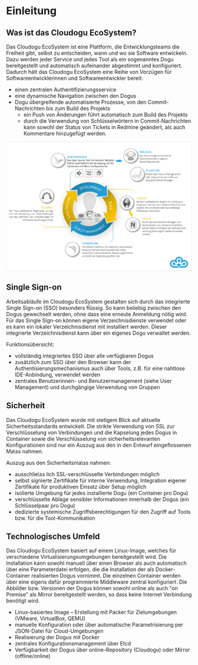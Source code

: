 # Einleitung

## Was ist das Cloudogu EcoSystem?
Das Cloudogu EcoSystem ist eine Plattform, die Entwicklungsteams die Freiheit gibt, selbst zu entscheiden, wann und wo sie Software entwickeln. Dazu werden jeder Service und jedes Tool als ein sogenanntes Dogu bereitgestellt und automatisch aufeinander abgestimmt und konfiguriert.
Dadurch hält das Cloudogu EcoSystem eine Reihe von Vorzügen für Softwareentwicklerinnen und Softwareentwickler bereit:

* einen zentralen Authentifizierungsservice
* eine dynamische Navigation zwischen den Dogus
* Dogu übergreifende automatisierte Prozesse, von den Commit-Nachrichten bis zum Build des Projekts
  * ein Push von Änderungen führt automatisch zum Build des Projekts
  * durch die Verwendung von Schlüsselwörtern in Commit-Nachrichten kann sowohl der Status von Tickets in Redmine geändert, als auch Kommentare hinzugefügt werden.

![Cloudogu Workflow](figures/introduction/Cloudogu_workflow.png)

## Single Sign-on
Arbeitsabläufe im Cloudogu EcoSystem gestalten sich durch das integrierte Single Sign-on (SSO) besonders flüssig. So kann beliebig zwischen den Dogus gewechselt werden, ohne dass eine erneute Anmeldung nötig wird. Für das Single Sign-on können eigene Verzeichnisdienste verwendet oder es kann ein lokaler Verzeichnisdienst mit installiert werden. Dieser integrierte Verzeichnisdienst kann über ein eigenes Dogu verwaltet werden.


Funktionsübersicht:

* vollständig integriertes SSO über alle verfügbaren Dogus
* zusätzlich zum SSO über den Browser kann der Authentisierungsmechanismus auch über Tools, z.B. für eine nahtlose IDE-Anbindung, verwendet werden
* zentrales Benutzerinnen- und Benutzermanagement (siehe User Management) und durchgängige Verwendung von Gruppen

## Sicherheit
Das Cloudogu EcoSystem wurde mit stetigem Blick auf aktuelle Sicherheitsstandards entwickelt. Die strikte Verwendung von SSL zur Verschlüsselung von Verbindungen und die Kapselung jedes Dogus in Container sowie die Verschlüsselung von sicherheitsrelevanten Konfigurationen sind nur ein Auszug aus den in den Entwurf eingeflossenen Ma\ss nahmen.


Auszug aus den Sicherheitsma\ss nahmen:

* ausschlie\ss lich SSL-verschlüsselte Verbindungen möglich
* selbst signierte Zertifikate für interne Verwendung, Integration eigener Zertifikate für produktiven Einsatz über Setup möglich
* isolierte Umgebung für jedes installierte Dogu (ein Container pro Dogu)
* verschlüsselte Ablage sensibler Informationen innerhalb der Dogus (ein Schlüsselpaar pro Dogu)
* dedizierte systemische Zugriffsberechtigungen für den Zugriff auf Tools bzw. für die Tool-Kommunikation



## Technologisches Umfeld
Das Cloudogu EcoSystem basiert auf einem Linux-Image, welches für verschiedene Virtualisierungsumgebungen bereitgestellt wird. Die Installation kann sowohl manuell über einen Browser als auch automatisch über eine Parameterdatei erfolgen, die die Installation der als Docker-Container realisierten Dogus vornimmt. Die einzelnen Container werden über eine eigens dafür programmierte Middleware zentral konfiguriert. Die Abbilder bzw. Versionen der Dogus können sowohl online als auch "on Premise" als Mirror bereitgestellt werden, so dass keine Internet Verbindung benötigt wird.

* Linux-basiertes Image – Erstellung mit Packer für Zielumgebungen (VMware, VirtualBox, QEMU)
* manuelle Konfiguration oder über automatische Parametrisierung per JSON-Datei für Cloud-Umgebungen
* Realisierung der Dogus mit Docker
* zentrales Konfigurationsmanagement über Etcd
* Verfügbarkeit der Dogus über online-Repository (Cloudogu) oder Mirror (offline/online)
